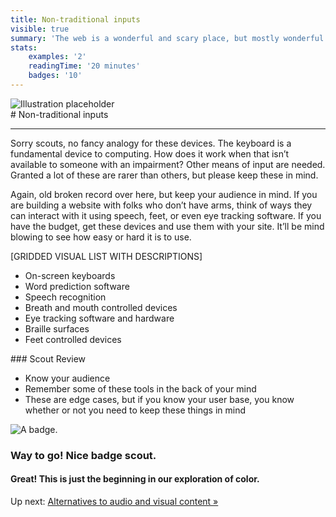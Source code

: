 ```yaml
---
title: Non-traditional inputs
visible: true
summary: 'The web is a wonderful and scary place, but mostly wonderful. The access to information is astounding but most of it, is only accessible to those who are without impairments. The following manuals within the online camp is to get you ready for the'
stats:
    examples: '2'
    readingTime: '20 minutes'
    badges: '10'
---
```

<section>
    <img src="/user/pages/04.interaction/touch-hero-placeholder.png" alt="Illustration placeholder" />
</section>

<section>
<div class="container--content" markdown="1">
# Non-traditional inputs

---

Sorry scouts, no fancy analogy for these devices. The keyboard is a fundamental device to computing. How does it work when that isn’t available to someone with an impairment? Other means of input are needed. Granted a lot of these are rarer than others, but please keep these in mind.

Again, old broken record over here, but keep your audience in mind. If you are building a website with folks who don’t have arms, think of ways they can interact with it using speech, feet, or even eye tracking software. If you have the budget, get these devices and use them with your site. It’ll be mind blowing to see how easy or hard it is to use.

[GRIDDED VISUAL LIST WITH DESCRIPTIONS]

* On-screen keyboards
*  Word prediction software
* Speech recognition
* Breath and mouth controlled devices
* Eye tracking software and hardware
* Braille surfaces
* Feet controlled devices
</div>
</section>

<section>
<div class="container--content" markdown="1">
### Scout Review

* Know your audience
* Remember some of these tools in the back of your mind
* These are edge cases, but if you know your user base, you know whether or not you need to keep these things in mind
</div>
</section>

<section class="section--badge-cta section--badge-cta__yellow mt--60">
    <div class="container">
        <div class="flex-grid--gutters">
            <div class="col--width__four">
                <div class="badge--box">
                    <img class="img--badge" alt="A badge." src="/user/pages/01.home/badge-star-holder.png">
                </div>
            </div>
            <div class="col--width__eight">
                <h3>Way to go! Nice badge scout.</h3>
                <h4>Great! This is just the beginning in our exploration of color.</h4>
                <span>Up next: </span><a href="/">Alternatives to audio and visual content &raquo;</a>
            </div>
        </div>
    </div>
</section>
